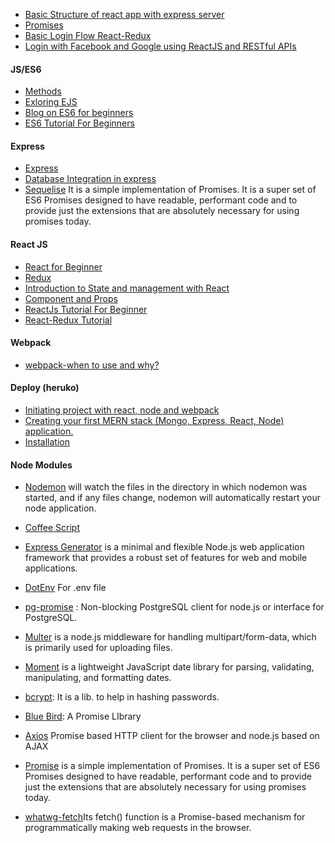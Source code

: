 
- [Basic Structure of react app with express server](https://medium.com/front-end-hacking/getting-started-with-your-react-app-with-express-server-1c701a3c6edb)
- [Promises](https://medium.com/javascript-scene/master-the-javascript-interview-what-is-a-promise-27fc71e77261)
- [Basic Login Flow React-Redux](http://jslancer.com/blog/2017/04/27/a-simple-login-flow-with-react-and-redux/)
- [Login with Facebook and Google using ReactJS and RESTful APIs](https://www.9lessons.info/2017/11/reactjs-login-facebook-google-using-restful.html)

#### JS/ES6
- [Methods](https://developer.mozilla.org/en-US/docs/Web/HTTP/Methods/CONNECT)
- [Exloring EJS](http://exploringjs.com/es6/)
- [Blog on ES6 for beginners](https://codeburst.io/es6-tutorial-for-beginners-5f3c4e7960be)
- [ES6 Tutorial For Beginners](https://www.youtube.com/watch?v=2LeqilIw-28&list=PLillGF-RfqbZ7s3t6ZInY3NjEOOX7hsBv)

#### Express
- [Express](http://expressjs.com/en/api.html)
- [Database Integration in express](https://expressjs.com/en/guide/database-integration.html#postgresql)
- [Sequelise](http://docs.sequelizejs.com/) It is a simple implementation of Promises. It is a super set of ES6 Promises designed to have readable, performant code and to provide just the extensions that are absolutely necessary for using promises today.


#### React JS

- [React for Beginner](https://reactjs.org/docs/hello-world.html)
- [Redux](http://redux.js.org/docs/basics/UsageWithReact.html)
- [ Introduction to State and management with React](https://medium.com/codingthesmartway-com-blog/learn-redux-introduction-to-state-management-with-react-b87bc570b12a)
- [Component and Props](https://reactjs.org/docs/components-and-props.html)
- [ReactJs Tutorial For Beginner](https://www.youtube.com/watch?v=pgAvVxowaYU)
- [React-Redux Tutorial](https://www.youtube.com/watch?v=93p3LxR9xfM)

#### Webpack
- [webpack-when to use and why?](https://blog.andrewray.me/webpack-when-to-use-and-why/)

#### Deploy (heruko)
- [Initiating project with react, node and webpack](https://hackernoon.com/full-stack-web-application-using-react-node-js-express-and-webpack-97dbd5b9d708)
- [Creating your first MERN stack (Mongo, Express, React, Node) application.](https://blog.cloudboost.io/creating-your-first-mern-stack-application-b6604d12e4d3)
- [Installation](https://devcenter.heroku.com/articles/heroku-cli#debian-ubuntu)

#### Node Modules

- [Nodemon](https://www.npmjs.com/package/nodemon)  will watch the files in the directory in which nodemon was started, and if any files change, nodemon will automatically restart your node application.

- [Coffee Script](http://coffeescript.org/)
- [Express Generator](https://expressjs.com/en/starter/generator.html)  is a minimal and flexible Node.js web application framework that provides a robust set of features for web and mobile applications. 

- [DotEnv](https://www.npmjs.com/package/dotenv-extended) For .env file

- [pg-promise](https://www.npmjs.com/package/pg-promise) : Non-blocking PostgreSQL client for node.js or interface for PostgreSQL.

- [Multer](https://www.npmjs.com/package/multer)   is a node.js middleware for handling multipart/form-data, which is primarily used for uploading files. 

- [Moment](https://www.npmjs.com/package/moment)  is a lightweight JavaScript date library for parsing, validating, manipulating, and formatting dates.

- [bcrypt](https://www.npmjs.com/package/bcrypt): It is a lib. to help in hashing passwords.
- [Blue Bird](http://bluebirdjs.com/docs/why-promises.html): A Promise LIbrary
- [Axios](https://www.npmjs.com/package/axios) Promise based HTTP client for the browser and node.js based on AJAX
- [Promise](https://www.npmjs.com/package/promise) is a simple implementation of Promises. It is a super set of ES6 Promises designed to have readable, performant code and to provide just the extensions that are absolutely necessary for using promises today.

- [whatwg-fetch](https://www.npmjs.com/package/whatwg-fetch)Its fetch() function is a Promise-based mechanism for programmatically making web requests in the browser.

